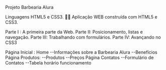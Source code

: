 Projeto Barbearia Alura

Linguagens HTML5 e CSS3.
👨‍💻 Aplicação WEB construída com HTML5 e CSS3.


Parte I :
A primeira parte da Web.
Parte II:
Posicionamento, listas e navegação.
Parte III:
Trabalhando com formulários.
Parte IV:
Avançando no CSS3

Página Inicial : Home
--Informações sobre a Barbearia Alura
--Benefícios
Página Produtos:
--Produtos
--Preços
Página Contatos
--Formulário de Contatos
--Tabela horário funcionamento 


